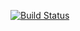 [![Build Status](https://travis-ci.com/ivan-piacere/gelateriapadovana_2.svg?branch=develop)](https://travis-ci.com/ivan-piacere/gelateriapadovana_2)
